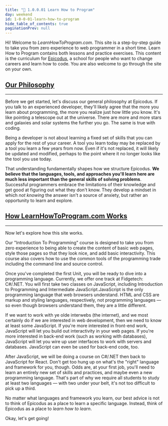 ```yaml
---
title: "📓 1.0.0.01 Learn How to Program"
day: weekend
id: 1-0-0-01-learn-how-to-program
hide_table_of_contents: true
paginationPrev: null
---
```


Hi! Welcome to _LearnHowToProgram.com_. This site is a step-by-step guide to take you from zero experience to web programmer in a short time. Learn How to Program contains both lessons and practice exercises. This content is the curriculum for [Epicodus](http://www.epicodus.com), a school for people who want to change careers and learn how to code. You are also welcome to go through the site on your own.

## [Our Philosophy](#our-philosophy)

---

Before we get started, let's discuss our general philosophy at Epicodus. If you talk to an experienced developer, they'll likely agree that the more you learn about programming, the more you realize just how little you know. It's like pointing a telescope out at the universe. There are more and more stars and galaxies and solar systems the further you go. The same is true with coding.

Being a developer is not about learning a fixed set of skills that you can apply for the rest of your career. A tool you learn today may be replaced by a tool you learn a few years from now. Even if it's not replaced, it will likely be updated and modified, perhaps to the point where it no longer looks like the tool you use today.

That understanding fundamentally shapes how we structure Epicodus. **We believe that the languages, tools, and approaches you'll learn here are much less important than the general skills of solving problems**. Successful programmers embrace the limitations of their knowledge and get good at figuring out what they don't know. They develop a mindset in which _not knowing_ the answer isn't a source of anxiety, but rather an opportunity to learn and explore.

## [How LearnHowToProgram.com Works](#how-learnhowtoprogram-com-works)

---

Now let's explore how this site works.

Our "Introduction To Programming" course is designed to take you from zero experience to being able to create the content of basic web pages, style those pages so that they look nice, and add basic interactivity. This course also covers how to use the common tools of the programming trade including the command line and source control.

Once you've completed the first Unit, you will be ready to dive into a programming language. Currently, we offer one track at Fidgetech: C#/.NET. You will first take two classes on JavaScript, including Introduction to Programming and Intermediate JavaScript.JavaScript is the only programming language that web browsers understand. HTML and CSS are markup and styling languages, respectively, not programming languages — so even though browsers understand them, they are a little different.

If we want to work with ye olde interwebs (the internet), and we most certainly do if we are interested in web development, then we need to know at least some JavaScript. If you're more interested in front-end work, JavaScript will let you build out interactivity in your web pages. If you're more interested in back-end work (such as working with databases), JavaScript will let you wire up user interfaces to work with servers and databases. JavaScript can even be used for back-end code, too. 

After JavaScript, we will be doing a course on C#/.NET then back to JavaScript for React. Don't get too hung up on what's the "right" language and framework for you, though. Odds are, at your first job, you'll need to learn an entirely new set of skills and practices, and maybe even a new programming language. That's part of why we require all students to study at least two languages — with two under your belt, it's not too difficult to pick up a third.

No matter what languages and framework you learn, our best advice is not to think of Epicodus as a place to learn a specific language. Instead, think of Epicodus as a place to _learn how to learn_.


Okay, let's get going!
